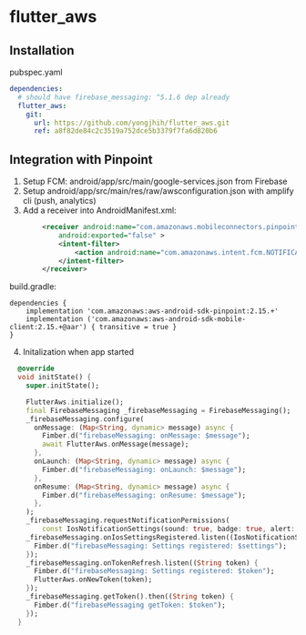 # flutter_aws

## Installation

pubspec.yaml
```yaml
dependencies:
  # should have firebase_messaging: ^5.1.6 dep already
  flutter_aws:
    git:
      url: https://github.com/yongjhih/flutter_aws.git
      ref: a8f82de84c2c3519a752dce5b3379f7fa6d820b6
```

## Integration with Pinpoint

1. Setup FCM: android/app/src/main/google-services.json from Firebase
2. Setup android/app/src/main/res/raw/awsconfiguration.json with amplify cli (push, analytics)
3. Add a receiver into AndroidManifest.xml:

```xml
        <receiver android:name="com.amazonaws.mobileconnectors.pinpoint.targeting.notification.PinpointNotificationReceiver"
            android:exported="false" >
            <intent-filter>
                <action android:name="com.amazonaws.intent.fcm.NOTIFICATION_OPEN" />
            </intent-filter>
        </receiver>
```

build.gradle:

```
dependencies {
    implementation 'com.amazonaws:aws-android-sdk-pinpoint:2.15.+'
    implementation ('com.amazonaws:aws-android-sdk-mobile-client:2.15.+@aar') { transitive = true }
}
```

4. Initalization when app started

```dart
  @override
  void initState() {
    super.initState();

    FlutterAws.initialize();
    final FirebaseMessaging _firebaseMessaging = FirebaseMessaging();
    _firebaseMessaging.configure(
      onMessage: (Map<String, dynamic> message) async {
        Fimber.d("firebaseMessaging: onMessage: $message");
        await FlutterAws.onMessage(message);
      },
      onLaunch: (Map<String, dynamic> message) async {
        Fimber.d("firebaseMessaging: onLaunch: $message");
      },
      onResume: (Map<String, dynamic> message) async {
        Fimber.d("firebaseMessaging: onResume: $message");
      },
    );
    _firebaseMessaging.requestNotificationPermissions(
        const IosNotificationSettings(sound: true, badge: true, alert: true));
    _firebaseMessaging.onIosSettingsRegistered.listen((IosNotificationSettings settings) {
      Fimber.d("firebaseMessaging: Settings registered: $settings");
    });
    _firebaseMessaging.onTokenRefresh.listen((String token) {
      Fimber.d("firebaseMessaging: Settings registered: $token");
      FlutterAws.onNewToken(token);
    });
    _firebaseMessaging.getToken().then((String token) {
      Fimber.d("firebaseMessaging getToken: $token");
    });
  }
```
